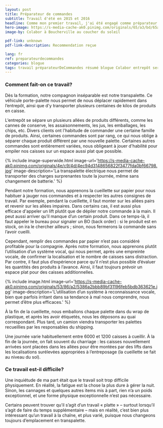 ```yaml
---
layout: post
title: Préparateur de commandes
subtitle: Travail d'été en 2015 et 2016
headline: Comme mon premier travail, j'ai été engagé comme préparateur de commandes à Colabor, Boucherville. Colabor est un entrepôt alimentaire qui distribue des caisses d'aliments en gros pour des clients comme les dépanneurs et les petits marchands. Mon travail s'agit d'un travail de nuit à temps plein durant l'été pour remplir des palettes de produits alimentaires.
hero-image: https://s-media-cache-ak0.pinimg.com/originals/65/a3/bd/65a3bd79e522358fde69c3e5d0b2912f.jpg
image-by: Colabor à Boucherville au coucher du soleil

pdf-link: unknown
pdf-link-description: Recommendation reçue

lang: fr
ref: preparateurdecommandes
categories: blogue
tags: travail préparateurDeCommandes résumé blogue Colabor entrepôt serviceAlimentaire
---
```

<h3>Comment fait-on ce travail?</h3>

Dès la formation, notre compagnon inséparable est notre transpalette. Ce véhicule porte-palette nous permet de nous déplacer rapidement dans l’entrepôt, ainsi que d'y transporter plusieurs centaines de kilos de produits en caisse.

L’entrepôt se sépare un plusieurs allées de produits différents, comme les cannes de conserve, les assaisonnements, les jus, les emballages, les chips, etc. Divers clients ont l'habitude de commander une certaine famille de produits. Ainsi, certaines commandes sont par rang, ce qui nous oblige à séparer chaque produit différent par une nouvelle palette. Certaines autres commandes sont entièrement variées, nous obligeant à jouer d'habilité pour empiler nos caisses sur un espace aussi plat que possible.

{% include image-superwide.html image-url='https://s-media-cache-ak0.pinimg.com/originals/4e/c9/4d/4ec94d3148656822f3477fda0bf66798.jpg' image-description='La transpalette électrique nous permet de transporter des charges surprenantes toute la journée, même sans changement de batterie.' %}

Pendant notre formation, nous apprenons la cueillette sur papier pour nous habituer à jauger nos commandes et à respecter les autres consignes de travail. Par exemple, pendant la cueillette, il faut monter sur les allées pairs et revenir sur les allées impaires. Dans certains cas, il est aussi plus efficace d'appeler un lift plutôt que de dépiler notre commande à la main. Il peut aussi arriver qu’il manque d’un certain produit. Dans ce temps-là, il faut appeler le bureau pour signaler un BO (back order) : si le produit est en stock, on ira le chercher ailleurs ; sinon, nous fermerons la commande sans l’avoir cueilli.

Cependant, remplir des commandes par papier n’est pas considéré profitable pour la compagnie. Après notre formation, nous apprenons plutôt l’utilisation d’un système vocal, qui nous permet, après une empreinte vocale, de confirmer la localisation et le nombre de caisses sans distraction. Par contre, il faut plus d’expérience parce qu’il n’est plus possible d’évaluer les quantités des produits à l’avance. Ainsi, il faut toujours prévoir un espace plat pour des caisses additionnelles.

{% include image.html image-url='https://s-media-cache-ak0.pinimg.com/originals/53/86/a2/5386a2bbb89bf31196feb5bdb363621e.jpg' image-description='L’utilisation d’un système à reconnaissance vocale, bien que parfois irritant dans sa tendance à mal nous comprendre, nous permet d’être plus efficaces.' %}

À la fin de la cueillette, nous emballons chaque palette dans du wrap de plastique, et après les avoir étiquetés, nous les déposons au quai correspondant. Plus tard, un camion viendra transporter les palettes recueillies par les responsables du shipping.

Une journée varie habituellement entre 6000 et 1200 caisses à cueillir. À la fin de la journée, on fait souvent du charriage : les caisses nouvellement arrivées sont placées dans les allées pour être montées par des lifts dans les localisations surélevées appropriées à l’entreposage (la cueillette se fait au niveau du sol).

<h3>Ce travail est-il difficile?</h3>

Une inquiétude de ma part était que le travail soit trop difficile physiquement. En réalité, la fatigue est la chose la plus dure à gérer la nuit. Sinon, les cannages et quelques autres items mis à part, rien n’a un poids exceptionnel, et une forme physique exceptionnelle n’est pas nécessaire.

Certains peuvent trouver qu’il s’agit d’un travail « platte » – surtout lorsqu’il s’agit de faire du temps supplémentaire – mais en réalité, c’est bien plus intéressant qu’un travail à la chaîne, et plus varié, puisque nous changeons toujours d’emplacement en transpalette.